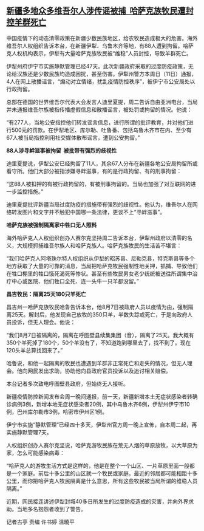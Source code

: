 <!--1663057227000-->
[新疆多地众多维吾尔人涉传谣被捕  哈萨克族牧民遭封控羊群死亡](https://www.rfa.org/mandarin/yataibaodao/huanjing/gt-09132022041332.html)
------

<p><span style="font-weight: 400;">中国疫情下的动态清零政策在新疆少数民族地区，给农牧民造成极大的危害。海外维吾尔人权组织告诉本台，在新疆伊犁、乌鲁木齐等地，有88人遭到拘留。哈萨克人权机构表示，伊犁有大量哈萨克族牧民被“维稳”人员封控，导致羊群死亡。</span></p><p><span style="font-weight: 400;">伊犁州府伊宁市实施静默管理已经47天。此次新疆政府采取的过度防疫政策，</span><span style="font-weight: 400;">无论给汉族还是少数民族均造成困扰，甚至伤害。伊犁州警方本周日（11日）通报，4人在网上散播谣言，“煽动对立情绪，扰乱疫情防控秩序”，被伊宁市公安局处以行政拘留。</span></p><p><span style="font-weight: 400;">总部在德国的世界维吾尔代表大会发言人迪里夏提，周二告诉自由亚洲电台，当局并未通报维吾尔族被指传播虚假信息和散播谣言，被处罚或拘留的情况。他说：</span></p><p><span style="font-weight: 400;">“有277人，当地公安指控他们转发谣言信息，进行所谓的批评教育，并对他们进行500元的罚款。在伊犁地区、库尔勒、吐鲁番、包括乌鲁木齐市在内、至少有67人被当局指控利用社交媒体散布谣言，遭到公安拘留。”</span></p><p><b>88人涉寻衅滋事被拘留  被批带有强烈的歧视性</b></p><p><span style="font-weight: 400;">迪里夏提说，伊犁公安已经拘留了11人，其余67人分布在新疆各地公安局拘留所或看守所。他们大部分被指涉嫌寻衅滋事，有的是行政拘留、有的刑事拘留：</span></p><p><span style="font-weight: 400;">“这88人被扣押的有被行政拘留的，有被刑事拘留的。当局也加强了对互联网的进一步监控措施。”</span></p><p><span style="font-weight: 400;">迪里夏提批评新疆当局过度防疫的措施带有强烈的歧视性。他认为，维吾尔人在网络转发图片和文字并不触犯中国哪一条法律，更谈不上“寻衅滋事”。</span></p><p><b>哈萨克族被强制隔离家中牲口无人照料</b></p><p><span style="font-weight: 400;">海外哈萨克人人权组织创办人赛尔克坚持周二告诉本台，伊犁州政府以清零的名义，大规模抓捕维吾尔族人和哈萨克族人。哈萨克族牧民的生活苦不堪言：</span></p><p><span style="font-weight: 400;">“我们哈萨克人阿塔珠尔特人权组织从伊犁的昭苏县、尼勒克县，特克斯县等多个地方获取了大量的可靠的消息，当局把哈萨克牧民强制性地关押，抓捕、导致他们在牲口棚里的牲口饿死渴死等惨状。甚至有些牧民男女老少统统被送往所谓集中治疗中心或医院、他们牲口全死、连一头牛一只羊都没留。”</span></p><p><b>昌吉牧民：隔离25天180只羊死亡</b></p><p><span style="font-weight: 400;">昌吉州一哈萨克族牧民哈鲁告诉本台，他8月7日被政府人员以疫情为由，强制隔离25天。解封后，他发现自己放牧的350只羊，半数失踪或死亡，于是向政府人员投诉，但无人理会。他说：</span></p><p><span style="font-weight: 400;">“我们8月7日被隔离的，隔离在呼图壁县续集集团（音），隔离了25天。我大概有350个羊死掉了180个，50个羊没有了，不知道跑到哪里去了，找不到了。现在120头羊总算找回来了。”</span></p><p><span style="font-weight: 400;">哈鲁说，和他一起隔离的牧民也遭遇到羊群非正常死亡和走失的情况，但无人理会。他向网民发出求助，协助他向县政府官员投诉以及追讨相关赔偿。</span></p><p><span style="font-weight: 400;">本台记者多次致电呼图壁县政府，但始终无人接听。</span></p><p><span style="font-weight: 400;">新疆疫情防控新闻发布会周一晚间通报，前一天，新疆新增本土无症状感染者转确诊病例3例，新增本地无症状感染者20例，其中乌鲁木齐6例，伊犁州伊宁市10例，巴州库尔勒市3例，哈密市伊州区1例。</span></p><p><span style="font-weight: 400;">伊宁市实施“静默管理”已经四十多天，伊犁州官方周一晚上宣佈，自本周二起，再实施静默管理7天。</span></p><p><span style="font-weight: 400;">人权组织创办人赛尔克坚说，哈萨克游牧民族在荒无人烟的草原放牧，以大草原为家，怎么可能感染病毒：</span></p><p><span style="font-weight: 400;">“哈萨克人的游牧生活方式是这样的，他是在整个一个山区、一片草原里面一般都是一个家庭。前后十多公里的山区就一个牧民或家庭。最近的邻居都可能相距十多公里，而你把哈萨克人牧民隔离是什么意思，所有这些牧民被当局所谓的维稳人员隔离。”</span></p><p><span style="font-weight: 400;">近期，网民接连讲述伊犁封城40多日所发生的过度防疫造成的灾害，并向外界求助。当地多名抱怨者收到了警告。</span></p><p></p><p><span style="font-weight: 400;">记者古亭 责编 许书婷 溫曉平</span></p><p></p>

